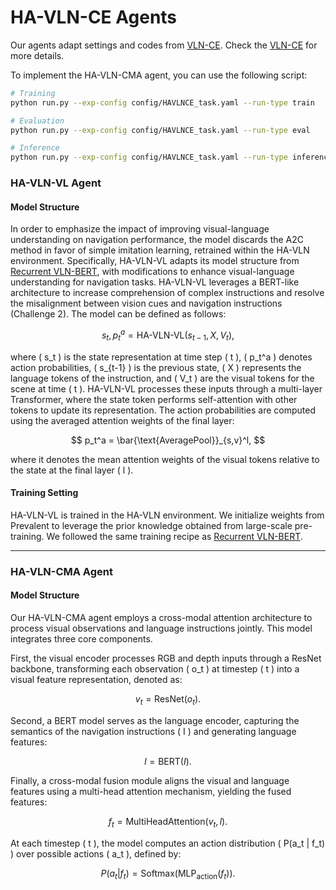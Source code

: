 # HA-VLN-CE Agents

Our agents adapt settings and codes from [VLN-CE](https://github.com/jacobkrantz/VLN-CE/). Check the [VLN-CE](VLN-CE) for more details.


To implement the HA-VLN-CMA agent, you can use the following script:

```bash
# Training
python run.py --exp-config config/HAVLNCE_task.yaml --run-type train

# Evaluation
python run.py --exp-config config/HAVLNCE_task.yaml --run-type eval

# Inference
python run.py --exp-config config/HAVLNCE_task.yaml --run-type inference
```

### HA-VLN-VL Agent

#### Model Structure
In order to emphasize the impact of improving visual-language understanding on navigation performance, the model discards the A2C method in favor of simple imitation learning, retrained within the HA-VLN environment. Specifically, HA-VLN-VL adapts its model structure from [Recurrent VLN-BERT](https://github.com/YicongHong/Recurrent-VLN-BERT), with modifications to enhance visual-language understanding for navigation tasks. HA-VLN-VL leverages a BERT-like architecture to increase comprehension of complex instructions and resolve the misalignment between vision cues and navigation instructions (Challenge 2). The model can be defined as follows:

$$
s_t, p_t^a = \text{HA-VLN-VL}(s_{t-1}, X, V_t),
$$

where \( s_t \) is the state representation at time step \( t \), \( p_t^a \) denotes action probabilities, \( s_{t-1} \) is the previous state, \( X \) represents the language tokens of the instruction, and \( V_t \) are the visual tokens for the scene at time \( t \). HA-VLN-VL processes these inputs through a multi-layer Transformer, where the state token performs self-attention with other tokens to update its representation. The action probabilities are computed using the averaged attention weights of the final layer:

$$
p_t^a = \bar{\text{AveragePool}}_{s,v}^l,
$$

where it denotes the mean attention weights of the visual tokens relative to the state at the final layer \( l \).

#### Training Setting
HA-VLN-VL is trained in the HA-VLN environment. We initialize weights from Prevalent to leverage the prior knowledge obtained from large-scale pre-training. We followed the same training recipe as [Recurrent VLN-BERT](https://github.com/YicongHong/Recurrent-VLN-BERT).

---

### HA-VLN-CMA Agent

#### Model Structure
Our HA-VLN-CMA agent employs a cross-modal attention architecture to process visual observations and language instructions jointly. This model integrates three core components. 

First, the visual encoder processes RGB and depth inputs through a ResNet backbone, transforming each observation \( o_t \) at timestep \( t \) into a visual feature representation, denoted as:

$$
v_t = \text{ResNet}(o_t).
$$

Second, a BERT model serves as the language encoder, capturing the semantics of the navigation instructions \( I \) and generating language features:

$$
l = \text{BERT}(I).
$$

Finally, a cross-modal fusion module aligns the visual and language features using a multi-head attention mechanism, yielding the fused features:

$$
f_t = \text{MultiHeadAttention}(v_t, l).
$$

At each timestep \( t \), the model computes an action distribution \( P(a_t | f_t) \) over possible actions \( a_t \), defined by:

$$
P(a_t | f_t) = \text{Softmax}(\text{MLP}_{\text{action}}(f_t)).
$$
